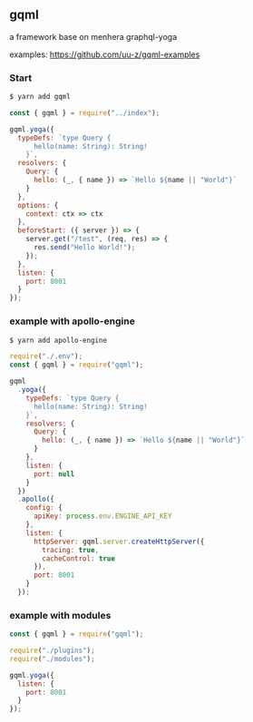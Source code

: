 ## gqml

a framework base on menhera graphql-yoga

examples: https://github.com/uu-z/gqml-examples

### Start

```bash
$ yarn add gqml
```

```js
const { gqml } = require("../index");

gqml.yoga({
  typeDefs: `type Query {
      hello(name: String): String!
    }`,
  resolvers: {
    Query: {
      hello: (_, { name }) => `Hello ${name || "World"}`
    }
  },
  options: {
    context: ctx => ctx
  },
  beforeStart: ({ server }) => {
    server.get("/test", (req, res) => {
      res.send("Hello World!");
    });
  },
  listen: {
    port: 8001
  }
});
```

### example with apollo-engine

```bash
$ yarn add apollo-engine
```

```js
require("./.env");
const { gqml } = require("gqml");

gqml
  .yoga({
    typeDefs: `type Query {
      hello(name: String): String!
    }`,
    resolvers: {
      Query: {
        hello: (_, { name }) => `Hello ${name || "World"}`
      }
    },
    listen: {
      port: null
    }
  })
  .apollo({
    config: {
      apiKey: process.env.ENGINE_API_KEY
    },
    listen: {
      httpServer: gqml.server.createHttpServer({
        tracing: true,
        cacheControl: true
      }),
      port: 8001
    }
  });
```

### example with modules

```js
const { gqml } = require("gqml");

require("./plugins");
require("./modules");

gqml.yoga({
  listen: {
    port: 8001
  }
});
```
